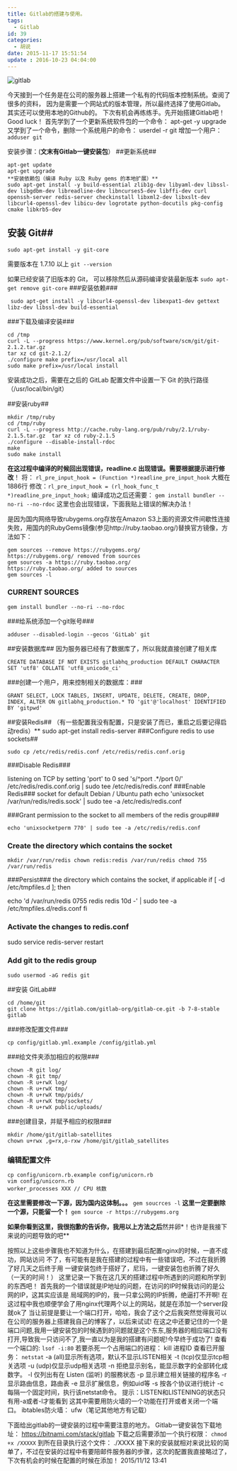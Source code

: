 ```yaml
---
title: Gitlab的搭建与使用。
tags:
  - Gitlab
id: 39
categories:
  - 胡说
date: 2015-11-17 15:51:54
update : 2016-10-23 04:04:00
---
```


![gitlab](http://offt6br14.bkt.clouddn.com/bolg/img/1_150707164216_1-300x201.jpg)

今天接到一个任务是在公司的服务器上搭建一个私有的代码版本控制系统。查阅了很多的资料，
因为是需要一个网站式的版本管理，所以最终选择了使用Gitlab。其实还可以使用本地的Github的。
下次有机会再练练手。先开始搭建Gitlab吧！Good luck！
首先学到了一个更新系统软件包的一个命令： apt-get -y upgrade
又学到了一个命令，删除一个系统用户的命令： userdel -r git 增加一个用户：`adduser git`

安装步骤：(**文末有Gitlab一键安装包**）
##更新系统##
```
apt-get update 
apt-get upgrade 
**安装依赖包（编译 Ruby 以及 Ruby gems 的本地扩展）**
sudo apt-get install -y build-essential zlib1g-dev libyaml-dev libssl-dev libgdbm-dev libreadline-dev libncurses5-dev libffi-dev curl openssh-server redis-server checkinstall libxml2-dev libxslt-dev libcurl4-openssl-dev libicu-dev logrotate python-docutils pkg-config cmake libkrb5-dev
```
## 安装 Git##
```
sudo apt-get install -y git-core
```
需要版本在 1.7.10 以上 `git --version`

如果已经安装了旧版本的 Git， 可以移除然后从源码编译安装最新版本
`sudo apt-get remove git-core`
###安装依赖###
```
 sudo apt-get install -y libcurl4-openssl-dev libexpat1-dev gettext libz-dev libssl-dev build-essential
```
###下载及编译安装###
```
cd /tmp 
curl -L --progress https://www.kernel.org/pub/software/scm/git/git-2.1.2.tar.gz 
tar xz cd git-2.1.2/ 
./configure make prefix=/usr/local all 
sudo make prefix=/usr/local install
```
安装成功之后，需要在之后的 GitLab 配置文件中设置一下 Git 的执行路径 （/usr/local/bin/git）

##安装ruby##

```
mkdir /tmp/ruby
cd /tmp/ruby 
curl -L --progress http://cache.ruby-lang.org/pub/ruby/2.1/ruby-2.1.5.tar.gz  tar xz cd ruby-2.1.5 
./configure --disable-install-rdoc 
make 
sudo make install
```
**在这过程中编译的时候回出现错误，readline.c 出现错误。需要根据提示进行修改**！
将： `rl_pre_input_hook = (Function *)readline_pre_input_hook` 大概在1886行
修改：`rl_pre_input_hook = (rl_hook_func_t *)readline_pre_input_hook;`
编译成功之后还需要：
`gem install bundler --no-ri --no-rdoc`
这里也会出现错误，下面我贴上错误的解决办法！

是因为国内网络导致rubygems.org存放在Amazon S3上面的资源文件间歇性连接失败，用国内的RubyGems镜像(参见http://ruby.taobao.org/)替换官方镜像，方法如下：
```
gem sources --remove https://rubygems.org/ 
https://rubygems.org/ removed from sources
gem sources -a https://ruby.taobao.org/
https://ruby.taobao.org/ added to sources
gem sources -l
```
### CURRENT SOURCES ###

```
gem install bundler --no-ri --no-rdoc
```
###给系统添加一个git账号###

```
adduser --disabled-login --gecos 'GitLab' git
```
##安装数据库##
因为服务器已经有了数据库了，所以我就直接创建了相关库
```
CREATE DATABASE IF NOT EXISTS gitlabhq_production DEFAULT CHARACTER SET 'utf8' COLLATE 'utf8_unicode_ci'
```
###创建一个用户，用来控制相关的数据库：###
```
GRANT SELECT, LOCK TABLES, INSERT, UPDATE, DELETE, CREATE, DROP, INDEX, ALTER ON gitlabhq_production.* TO 'git'@'localhost' IDENTIFIED BY 'gitpwd'
```
##安装Redis##
（有一些配置我没有配置，只是安装了而已，重启之后要记得启动redis）**
sudo apt-get install redis-server
###Configure redis to use sockets##
```
sudo cp /etc/redis/redis.conf /etc/redis/redis.conf.orig
```
###Disable Redis###

listening on TCP by setting 'port' to 0 sed 's/^port .*/port 0/'
/etc/redis/redis.conf.orig | sudo tee /etc/redis/redis.conf
###Enable Redis###
socket for default Debian / Ubuntu path echo 'unixsocket
/var/run/redis/redis.sock' | sudo tee -a /etc/redis/redis.conf

###Grant permission to the socket to all members of the redis group###

```
echo 'unixsocketperm 770' | sudo tee -a /etc/redis/redis.conf
```
### Create the directory which contains the socket ###
```
mkdir /var/run/redis chown redis:redis /var/run/redis chmod 755 /var/run/redis
```
###Persist###
the directory which contains the socket, if applicable if [ -d /etc/tmpfiles.d ]; then

echo 'd /var/run/redis 0755 redis redis 10d -' | sudo tee -a /etc/tmpfiles.d/redis.conf fi

### Activate the changes to redis.conf ###
sudo service redis-server restart
### Add git to the redis group ###
```
sudo usermod -aG redis git
```
##安装 GitLab##
```
cd /home/git
git clone https://gitlab.com/gitlab-org/gitlab-ce.git -b 7-8-stable gitlab
```
###修改配置文件###
```
cp config/gitlab.yml.example /config/gitlab.yml
```
###给文件夹添加相应的权限###
```
chown -R git log/
chown -R git tmp/
chown -R u+rwX log/
chown -R u+rwX tmp/
chown -R u+rwX tmp/pids/
chown -R u+rwX tmp/sockets/
chown -R u+rwX public/uploads/
```
###创建目录，并赋予相应的权限###
```
mkdir /home/git/gitlab-satellites
chown u+rwx ,g=rx,o-rxw /home/git/gitlab_satellites
```
### 编辑配置文件 ###
```
cp config/unicorn.rb.example config/unicorn.rb
vim config/unicorn.rb
worker_processes XXX // CPU 核数
```
**在这里需要修改一下源，因为国内这体制。。。**
`gem soucrces -l`
**这里一定要删除一个源，只能留一个！**
`gem source -r https://rubygems.org`

**如果你看到这里，我很抱歉的告诉你，我用以上方法之后**然并卵*！也许是我接下来说的问题导致的吧**

按照以上这些步骤我也不知道为什么，在搭建到最后配置nginx的时候，一直不成功，网站访问
不了，有可能有是我在搭建的过程中有一些错误吧，不过在我折腾了好几天之后终于用
一键安装包终于搭好了，尼玛，一键安装包也折腾了好久（一天的时间！）
这里记录一下我在这几天的搭建过程中所遇到的问题和所学到的东西吧！
首先我的一个错误就是IP地址的问题，在访问的IP时候我访问的是公网的IP，这其实应该是
局域网的IP的，我一只拿公网的IP折腾，绝逼打不开啊!
在这过程中我也顺便学会了用nginx代理两个以上的网站，就是在添加一个server段就ok了
当让前提是要让一个端口打开，哈哈，我会了这个之后我突然觉得我可以在公司的服务器上搭建我自己的博客了，以后来试试!
在这之中还要记住的一个是端口问题,我用一键安装包的时候遇到的问题就是这个东东,服务器的相应端口没有打开,导致我一只访问不了,我一直以为是我的搭建有问题呢!今早终于成功了!
查看一个端口的: `lsof -i:80`
若要杀死一个占用端口的进程： kill 进程ID
查看已开服务： `netstat`
-a (all)显示所有选项，默认不显示LISTEN相关
-t (tcp)仅显示tcp相关选项
-u (udp)仅显示udp相关选项
-n 拒绝显示别名，能显示数字的全部转化成数字。
-l 仅列出有在 Listen (监听) 的服務状态
-p 显示建立相关链接的程序名
-r 显示路由信息，路由表
-e 显示扩展信息，例如uid等
-s 按各个协议进行统计
-c 每隔一个固定时间，执行该netstat命令。
提示：LISTEN和LISTENING的状态只有用-a或者-l才能看到
这其中需要用防火墙的一个功能在打开或者关闭一个端口。
ibtables防火墙： ufw（笔记其他地方有记载）

下面给出gitlab的一键安装的过程中需要注意的地方。
Gitlab一键安装包下载地址： https://bitnami.com/stack/gitlab
下载之后需要添加一个执行权限： `chmod +x /XXXXX`
到所在目录执行这个文件： ./XXXX
接下来的安装就相对来说比较的简单了，不过在安装的过程中有要陪邮件服务器的步骤，这次的配置我直接略过了，下次有机会的时候在配置的时候在添加！
2015/11/12 13:41